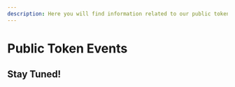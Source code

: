```yaml
---
description: Here you will find information related to our public token offering events.
---
```


# Public Token Events

## Stay Tuned!
